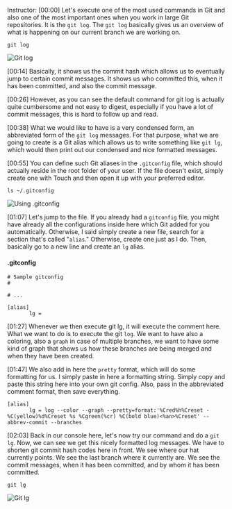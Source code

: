 Instructor: [00:00] Let's execute one of the most used commands in Git and also one of the most important ones when you work in large Git repositories. It is the `git log`. The `git log` basically gives us an overview of what is happening on our current branch we are working on.

```
git log
```

![Git log](https://res.cloudinary.com/dg3gyk0gu/image/upload/v1550272145/transcript-images/make-my-git-log-look-pretty-and-readable-git-log.jpg)

[00:14] Basically, it shows us the commit hash which allows us to eventually jump to certain commit messages. It shows us who committed this, when it has been committed, and also the commit message.

[00:26] However, as you can see the default command for git log is actually quite cumbersome and not easy to digest, especially if you have a lot of commit messages, this is hard to follow up and read.

[00:38] What we would like to have is a very condensed form, an abbreviated form of the `git log` messages. For that purpose, what we are going to create is a Git alias which allows us to write something like `git lg`, which would then print out our condensed and nice formatted messages.

[00:55] You can define such Git aliases in the `.gitconfig` file, which should actually reside in the root folder of your user. If the file doesn't exist, simply create one with Touch and then open it up with your preferred editor.

```
ls ~/.gitconfig
```
![Using .gitconfig](https://res.cloudinary.com/dg3gyk0gu/image/upload/v1550270533/transcript-images/make-my-git-log-look-pretty-and-readable-.gitconfig.jpg)

[01:07] Let's jump to the file. If you already had a `gitconfig` file, you might have already all the configurations inside here which Git added for you automatically. Otherwise, I said simply create a new file, search for a section that's called "`alias`." Otherwise, create one just as I do. Then, basically go to a new line and create an `lg` alias.

#### .gitconfig
```
# Sample gitconfig
#

# ...

[alias]
       lg =
```

[01:27] Whenever we then execute git lg, it will execute the comment here. What we want to do is to execute the git `log`. We want to have also a coloring, also a `graph` in case of multiple branches, we want to have some kind of graph that shows us how these branches are being merged and when they have been created.

[01:47] We also add in here the `pretty` format, which will do some formatting for us. I simply paste in here a formatting string. Simply copy and paste this string here into your own git config. Also, pass in the abbreviated comment format, then save everything.

```gitconfig
[alias]
       lg = log --color --graph --pretty=format:'%Cred%h%Creset -%C(yellow)%d%Creset %s %Cgreen(%cr) %C(bold blue)<%an>%Creset' --abbrev-commit --branches
```

[02:03] Back in our console here, let's now try our command and do a `git lg`. Now, we can see we get this nicely formatted log messages. We have to shorten git commit hash codes here in front. We see where our hat currently points. We see the last branch where it currently are. We see the commit messages, when it has been committed, and by whom it has been committed.

```
git lg
```
![Git lg](https://res.cloudinary.com/dg3gyk0gu/image/upload/v1550270536/transcript-images/make-my-git-log-look-pretty-and-readable-git-lg.jpg)
